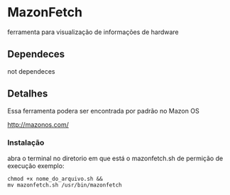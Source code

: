 # MazonFetch
ferramenta para visualização de informações de hardware 

<h2>Dependeces</h2>
not dependeces
<h2 id="desc">Detalhes</h2>
Essa ferramenta podera ser encontrada por padrão no Mazon OS

http://mazonos.com/

<h3>Instalação</h3>
abra o terminal no diretorio em que está o 
mazonfetch.sh 
de permição de execução
exemplo:<br>
<code background:#FFFFFF >
chmod +x nome_do_arquivo.sh &&
mv mazonfetch.sh /usr/bin/mazonfetch 
</code>
<br>  


